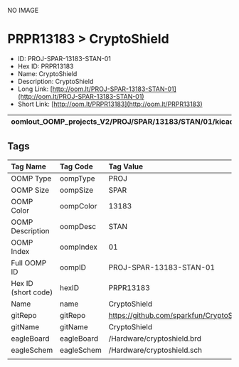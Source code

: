 


  
NO IMAGE  
# PRPR13183 > CryptoShield

- ID: PROJ-SPAR-13183-STAN-01
- Hex ID: PRPR13183
- Name: CryptoShield
- Description: CryptoShield
- Long Link: [http://oom.lt/PROJ-SPAR-13183-STAN-01](http://oom.lt/PROJ-SPAR-13183-STAN-01)
- Short Link: [http://oom.lt/PRPR13183](http://oom.lt/PRPR13183)
  

|oomlout_OOMP_projects_V2/PROJ/SPAR/13183/STAN/01/kicadPcb3dFront.png|oomlout_OOMP_projects_V2/PROJ/SPAR/13183/STAN/01/kicadPcb3dBack.png|oomlout_OOMP_projects_V2/PROJ/SPAR/13183/STAN/01/kicadPcb3d.png||
| :---: | :---: | :---: | :---: |

## Tags
  

|Tag Name|Tag Code|Tag Value|
| :--- | :--- | :--- |
|OOMP Type|oompType|PROJ|
|OOMP Size|oompSize|SPAR|
|OOMP Color|oompColor|13183|
|OOMP Description|oompDesc|STAN|
|OOMP Index|oompIndex|01|
|Full OOMP ID|oompID|PROJ-SPAR-13183-STAN-01|
|Hex ID (short code)|hexID|PRPR13183|
|Name|name|CryptoShield|
|gitRepo|gitRepo|https://github.com/sparkfun/CryptoShield|
|gitName|gitName|CryptoShield|
|eagleBoard|eagleBoard|/Hardware/cryptoshield.brd|
|eagleSchem|eagleSchem|/Hardware/cryptoshield.sch|
||||
